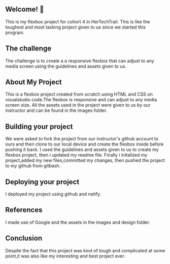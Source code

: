 ## Welcome! 👋

This is my flexbox project for cohort 4 in HerTechTrail. This is like the toughest and most tasking project given to us since we started this program.

## The challenge

The challenge is to create a a responsive flexbox that can adjust to any media screen using the guidelines and assets given to us.

## About My Project

This is a flexbox project created from scratch using HTML and CSS on visualstudio code.The flexbox is responsive and can adjust to any media screen size.
All the assets used in the project were given to us by our instructor and can be found in the images folder.

## Building your project

We were asked to fork the project from our instructor's github account to ours and then clone to our local device and create the flexbox inside before pushing it back.
I used the guidelines and assets given to us to create my flexbox project, then i updated my readme file. Finally i initalized my project,added my new files,committed my changes, then pushed the project to my github from gitbash.

## Deploying your project

I deployed my project using github and netify.

## References

I made use of Google and the assets in the images and design folder.

## Conclusion 

Despite the fact that this project was kind of tough and complicated at some point,it was also like my interesting and best project ever.
